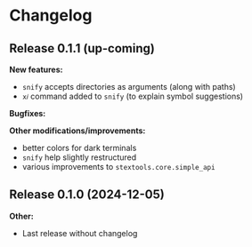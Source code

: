 # Changelog



## Release 0.1.1 (up-coming)

**New features:**

* `snify` accepts directories as arguments (along with paths)
* `x𝑖` command added to `snify` (to explain symbol suggestions)


**Bugfixes:**


**Other modifications/improvements:**

* better colors for dark terminals
* `snify` help slightly restructured
* various improvements to `stextools.core.simple_api`




## Release 0.1.0 (2024-12-05)

**Other:**

* Last release without changelog

